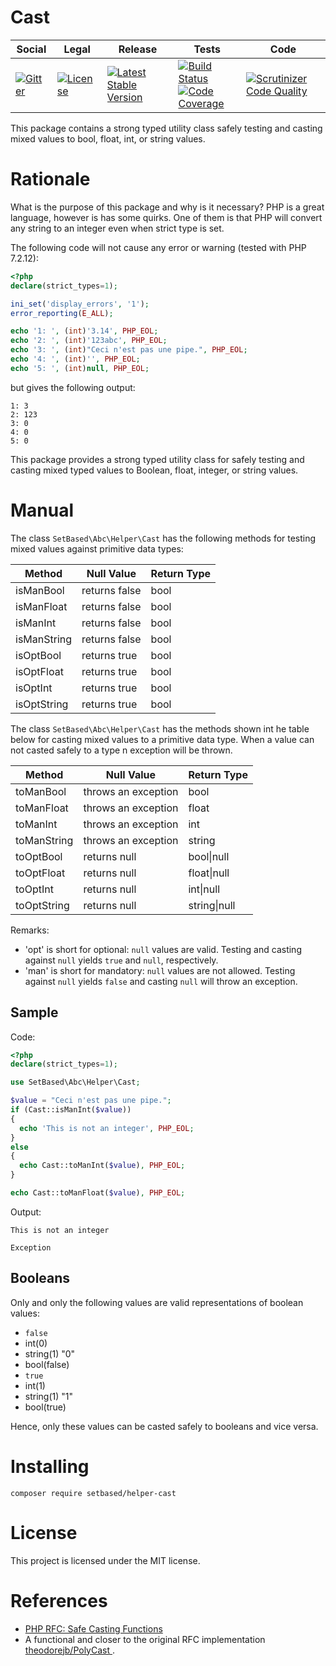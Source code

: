 # Cast

<table>
<thead>
<tr>
<th>Social</th>
<th>Legal</th>
<th>Release</th>
<th>Tests</th>
<th>Code</th>
</tr>
</thead>
<tbody>
<tr>
<td>
<a href="https://gitter.im/SetBased/php-abc?utm_source=badge&utm_medium=badge&utm_campaign=pr-badge"><img src="https://badges.gitter.im/SetBased/php-abc.svg" alt="Gitter"/></a>
</td>
<td>
<a href="https://packagist.org/packages/setbased/helper-cast"><img src="https://poser.pugx.org/setbased/helper-cast/license" alt="License"/></a>
</td>
<td>
<a href="https://packagist.org/packages/setbased/helper-cast"><img src="https://poser.pugx.org/setbased/helper-cast/v/stable" alt="Latest Stable Version"/></a><br/>
</td>
<td>
<a href="https://travis-ci.org/SetBased/php-helper-cast"><img src="https://travis-ci.org/SetBased/php-helper-cast.svg?branch=master" alt="Build Status"/></a><br/>
<a href="https://scrutinizer-ci.com/g/SetBased/php-helper-cast/?branch=master"><img src="https://scrutinizer-ci.com/g/SetBased/php-helper-cast/badges/coverage.png?b=master" alt="Code Coverage"/></a>
</td>
<td>
<a href="https://scrutinizer-ci.com/g/SetBased/php-helper-cast/?branch=master"><img src="https://scrutinizer-ci.com/g/SetBased/php-helper-cast/badges/quality-score.png?b=master" alt="Scrutinizer Code Quality"/></a>
</td>
</tr>
</tbody>
</table>

This package contains a strong typed utility class safely testing and casting mixed values to bool, float, int, or
string values.

# Rationale

What is the purpose of this package and why is it necessary?
PHP is a great language, however is has some quirks. One of them is that PHP will convert any string to an integer even
when strict type is set.

The following code will not cause any error or warning (tested with PHP 7.2.12):
```php
<?php
declare(strict_types=1);

ini_set('display_errors', '1');
error_reporting(E_ALL);

echo '1: ', (int)'3.14', PHP_EOL;
echo '2: ', (int)'123abc', PHP_EOL;
echo '3: ', (int)"Ceci n'est pas une pipe.", PHP_EOL;
echo '4: ', (int)'', PHP_EOL;
echo '5: ', (int)null, PHP_EOL;
```
but gives the following output:
```text
1: 3
2: 123
3: 0
4: 0
5: 0
```

This package provides a strong typed utility class for safely testing and casting mixed typed values to Boolean,
float, integer, or string values.

# Manual

The class `SetBased\Abc\Helper\Cast` has the following methods for testing mixed values against primitive data types:

| Method      | Null Value    | Return Type |
| ----------- | ------------- | ----------- |
| isManBool   | returns false | bool        |
| isManFloat  | returns false | bool        |
| isManInt    | returns false | bool        |
| isManString | returns false | bool        |
| isOptBool   | returns true  | bool        |
| isOptFloat  | returns true  | bool        |
| isOptInt    | returns true  | bool        |
| isOptString | returns true  | bool        |

The class `SetBased\Abc\Helper\Cast` has the methods shown int he table below for casting mixed values to a primitive
data type. When a value can not casted safely to a type n exception will be thrown.

| Method      | Null Value          | Return Type  |
| ----------- | ------------------- | ------------ |
| toManBool   | throws an exception | bool         |
| toManFloat  | throws an exception | float        |
| toManInt    | throws an exception | int          |
| toManString | throws an exception | string       |
| toOptBool   | returns null        | bool\|null   |
| toOptFloat  | returns null        | float\|null  |
| toOptInt    | returns null        | int\|null    |
| toOptString | returns null        | string\|null |

Remarks:
 * 'opt' is short for optional:  `null` values are valid. Testing and casting against `null` yields `true` and `null`, respectively.
 * 'man' is short for mandatory: `null` values are not allowed. Testing against `null` yields `false` and casting `null` will throw an exception.

## Sample

Code:
```php
<?php
declare(strict_types=1);

use SetBased\Abc\Helper\Cast;

$value = "Ceci n'est pas une pipe.";
if (Cast::isManInt($value))
{
  echo 'This is not an integer', PHP_EOL;
}
else
{
  echo Cast::toManInt($value), PHP_EOL;
}

echo Cast::toManFloat($value), PHP_EOL;
```

Output:
```
This is not an integer

Exception
```

## Booleans

Only and only the following values are valid representations of boolean values:
* `false`
 * int(0)
 * string(1) "0"
 * bool(false)
* `true`
 * int(1)
 * string(1) "1"
 * bool(true)

Hence, only these values can be casted safely to booleans and vice versa.


# Installing

```
composer require setbased/helper-cast
```


#  License

This project is licensed under the MIT license.


# References

* [PHP RFC: Safe Casting Functions](https://wiki.php.net/rfc/safe_cast)
* A functional and closer to the original RFC implementation [theodorejb/PolyCast
](https://github.com/theodorejb/PolyCast).
